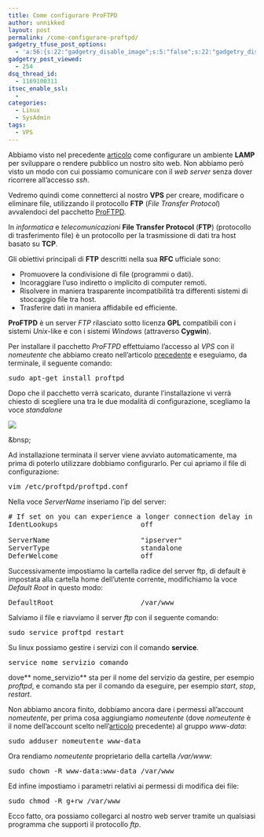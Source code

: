 ```yaml
---
title: Come configurare ProFTPD
author: unnikked
layout: post
permalink: /come-configurare-proftpd/
gadgetry_tfuse_post_options:
  - 'a:56:{s:22:"gadgetry_disable_image";s:5:"false";s:22:"gadgetry_disable_video";s:5:"false";s:26:"gadgetry_disable_post_meta";s:5:"false";s:23:"gadgetry_disable_author";s:5:"false";s:31:"gadgetry_disable_published_date";s:5:"false";s:24:"gadgetry_disable_coments";s:5:"false";s:28:"gadgetry_disable_author_info";s:5:"false";s:19:"gadgetry_page_title";s:13:"default_title";s:21:"gadgetry_custom_title";s:0:"";s:21:"gadgetry_single_image";s:39:"/wp-content/uploads/2013/03/proftpd.png";s:30:"gadgetry_single_img_dimensions";a:2:{i:0;s:3:"586";i:1;s:3:"319";}s:28:"gadgetry_single_img_position";s:9:"alignleft";s:24:"gadgetry_thumbnail_image";s:39:"/wp-content/uploads/2013/03/proftpd.png";s:27:"gadgetry_thumbnail_position";s:7:"noalign";s:19:"gadgetry_video_link";s:0:"";s:25:"gadgetry_video_dimensions";a:2:{i:0;s:3:"590";i:1;s:3:"191";}s:23:"gadgetry_video_position";s:10:"alignright";s:23:"gadgetry_header_element";s:7:"without";s:22:"gadgetry_select_slider";s:2:"-1";s:17:"gadgetry_page_map";s:0:"";s:25:"gadgetry_content_ads_post";s:4:"true";s:21:"gadgetry_top_ad_space";s:5:"false";s:21:"gadgetry_top_ad_image";s:0:"";s:19:"gadgetry_top_ad_url";s:0:"";s:23:"gadgetry_top_ad_adsense";s:0:"";s:28:"gadgetry_bfcontent_ads_space";s:5:"false";s:23:"gadgetry_bfcontent_type";s:5:"image";s:25:"gadgetry_bfcontent_number";s:3:"one";s:29:"gadgetry_bfcontent_ads_image1";s:0:"";s:27:"gadgetry_bfcontent_ads_url1";s:0:"";s:31:"gadgetry_bfcontent_ads_adsense1";s:0:"";s:29:"gadgetry_bfcontent_ads_image2";s:0:"";s:27:"gadgetry_bfcontent_ads_url2";s:0:"";s:31:"gadgetry_bfcontent_ads_adsense2";s:0:"";s:29:"gadgetry_bfcontent_ads_image3";s:0:"";s:27:"gadgetry_bfcontent_ads_url3";s:0:"";s:31:"gadgetry_bfcontent_ads_adsense3";s:0:"";s:29:"gadgetry_bfcontent_ads_image4";s:0:"";s:27:"gadgetry_bfcontent_ads_url4";s:0:"";s:31:"gadgetry_bfcontent_ads_adsense4";s:0:"";s:29:"gadgetry_bfcontent_ads_image5";s:0:"";s:27:"gadgetry_bfcontent_ads_url5";s:0:"";s:31:"gadgetry_bfcontent_ads_adsense5";s:0:"";s:29:"gadgetry_bfcontent_ads_image6";s:0:"";s:27:"gadgetry_bfcontent_ads_url6";s:0:"";s:31:"gadgetry_bfcontent_ads_adsense6";s:0:"";s:29:"gadgetry_bfcontent_ads_image7";s:0:"";s:27:"gadgetry_bfcontent_ads_url7";s:0:"";s:31:"gadgetry_bfcontent_ads_adsense7";s:0:"";s:19:"gadgetry_hook_space";s:5:"false";s:19:"gadgetry_hook_image";s:0:"";s:17:"gadgetry_hook_url";s:0:"";s:21:"gadgetry_hook_adsense";s:0:"";s:25:"gadgetry_content_subtitle";s:0:"";s:20:"gadgetry_content_top";s:0:"";s:23:"gadgetry_content_bottom";s:0:"";}'
gadgetry_post_viewed:
  - 254
dsq_thread_id:
  - 1169100311
itsec_enable_ssl:
  - 
categories:
  - Linux
  - SysAdmin
tags:
  - VPS
---
```

<div align="center">
  <!-- unnikked - responsive - header --><ins class="adsbygoogle" style="display:block" data-ad-client="ca-pub-3846608868139288" data-ad-slot="2778724254" data-ad-format="auto"></ins>
</div>

  


Abbiamo visto nel precedente <a title="Come configurare un ambiente LAMP" href="http://unnikked.tk/apache-php-mysql/" target="_blank">articolo</a> come configurare un ambiente **LAMP** per sviluppare o rendere pubblico un nostro sito web. Non abbiamo però visto un modo con cui possiamo comunicare con il *web server* senza dover ricorrere all&#8217;accesso *ssh*.

Vedremo quindi come connetterci al nostro **VPS** per creare, modificare o eliminare file, utilizzando il protocollo **FTP** (*File Transfer Protocol*) avvalendoci del pacchetto <a title="Sito ufficiale di ProFTPD" href="http://www.proftpd.org/" target="_blank">ProFTPD</a>.

In *informatica* e *telecomunicazioni* **File Transfer Protocol** (**FTP**) (protocollo di trasferimento file) è un protocollo per la trasmissione di dati tra host basato su **TCP**.

Gli obiettivi principali di **FTP** descritti nella sua **RFC** ufficiale sono:

  * Promuovere la condivisione di file (programmi o dati).
  * Incoraggiare l&#8217;uso indiretto o implicito di computer remoti.
  * Risolvere in maniera trasparente incompatibilità tra differenti sistemi di stoccaggio file tra host.
  * Trasferire dati in maniera affidabile ed efficiente.

**ProFTPD** è un server *FTP* rilasciato sotto licenza **GPL** compatibili con i sistemi *Unix*-like e con i sistemi *Windows* (attraverso **Cygwin**).

Per installare il pacchetto *ProFTPD* effettuiamo l&#8217;accesso al *VPS* con il *nomeutente* che abbiamo creato nell&#8217;articolo [precedente][1] e eseguiamo, da terminale, il seguente comando:

<pre class="lang:sh decode:true">sudo apt-get install proftpd</pre>

Dopo che il pacchetto verrà scaricato, durante l&#8217;installazione vi verrà chiesto di scegliere una tra le due modalità di configurazione, scegliamo la voce *standalone*

![][2]

&bnsp;

Ad installazione terminata il server viene avviato automaticamente, ma prima di poterlo utilizzare dobbiamo configurarlo. Per cui apriamo il file di configurazione:

<pre class="lang:sh decode:true">vim /etc/proftpd/proftpd.conf</pre>

Nella voce *ServerName* inseriamo l&#8217;ip del server:

<pre class="lang:sh decode:true"># If set on you can experience a longer connection delay in many cases.
IdentLookups                    off

ServerName                      "ipserver"
ServerType                      standalone
DeferWelcome                    off</pre>

Successivamente impostiamo la cartella radice del server ftp, di default è impostata alla cartella home dell&#8217;utente corrente, modifichiamo la voce *Default Root* in questo modo:

<pre class="lang:sh decode:true">DefaultRoot                     /var/www</pre>

Salviamo il file e riavviamo il server *ftp* con il seguente comando:

<pre class="lang:sh decode:true">sudo service proftpd restart</pre>

Su linux possiamo gestire i servizi con il comando **service**.

<pre class="lang:sh decode:true">service nome_servizio comando</pre>

dove** nome_servizio** sta per il nome del servizio da gestire, per esempio *proftpd*, e comando sta per il comando da eseguire, per esempio *start*, *stop*, *restart*.

Non abbiamo ancora finito, dobbiamo ancora dare i permessi all&#8217;account *nomeutente*, per prima cosa aggiungiamo *nomeutente* (dove *nomeutente* è il nome dell&#8217;account scelto nell&#8217;[articolo][1] precedente) al gruppo *www-data*:

<pre class="lang:sh decode:true">sudo adduser nomeutente www-data</pre>

Ora rendiamo *nomeutente* proprietario della cartella */var/www*:

<pre class="lang:sh decode:true">sudo chown -R www-data:www-data /var/www</pre>

Ed infine impostiamo i parametri relativi ai permessi di modifica dei file:

<pre class="lang:sh decode:true">sudo chmod -R g+rw /var/www</pre>

Ecco fatto, ora possiamo collegarci al nostro web server tramite un qualsiasi programma che supporti il protocollo *ftp*.

  


<div align="center">
  <!-- unnikked - responsive - footer --><ins class="adsbygoogle" style="display:block" data-ad-client="ca-pub-3846608868139288" data-ad-slot="4255457452" data-ad-format="auto"></ins>
</div>

 [1]: http://unnikked.tk/apache-php-mysql/ "Come configurare un ambiente LAMP"
 [2]: /wp-content/uploads/2013/03/proftpd.jpg